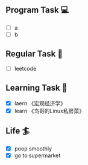 

## Program Task  💻
- [ ] a
- [ ] b

## Regular Task  🤡
- [ ] leetcode

## Learning Task 🎯
- [x] laern 《宏观经济学》
- [x] learn 《鸟哥的Linux私房菜》

## Life 🏄
- [x] poop smoothly
- [x] go to supermarket